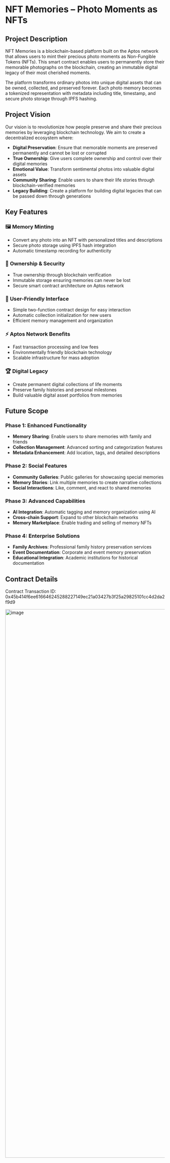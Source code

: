 # NFT Memories – Photo Moments as NFTs

## Project Description

NFT Memories is a blockchain-based platform built on the Aptos network that allows users to mint their precious photo moments as Non-Fungible Tokens (NFTs). This smart contract enables users to permanently store their memorable photographs on the blockchain, creating an immutable digital legacy of their most cherished moments.

The platform transforms ordinary photos into unique digital assets that can be owned, collected, and preserved forever. Each photo memory becomes a tokenized representation with metadata including title, timestamp, and secure photo storage through IPFS hashing.

## Project Vision

Our vision is to revolutionize how people preserve and share their precious memories by leveraging blockchain technology. We aim to create a decentralized ecosystem where:

- **Digital Preservation**: Ensure that memorable moments are preserved permanently and cannot be lost or corrupted
- **True Ownership**: Give users complete ownership and control over their digital memories
- **Emotional Value**: Transform sentimental photos into valuable digital assets
- **Community Sharing**: Enable users to share their life stories through blockchain-verified memories
- **Legacy Building**: Create a platform for building digital legacies that can be passed down through generations

## Key Features

### 🖼️ **Memory Minting**
- Convert any photo into an NFT with personalized titles and descriptions
- Secure photo storage using IPFS hash integration
- Automatic timestamp recording for authenticity

### 🔐 **Ownership & Security**
- True ownership through blockchain verification
- Immutable storage ensuring memories can never be lost
- Secure smart contract architecture on Aptos network

### 📱 **User-Friendly Interface**
- Simple two-function contract design for easy interaction
- Automatic collection initialization for new users
- Efficient memory management and organization

### ⚡ **Aptos Network Benefits**
- Fast transaction processing and low fees
- Environmentally friendly blockchain technology
- Scalable infrastructure for mass adoption

### 🏆 **Digital Legacy**
- Create permanent digital collections of life moments
- Preserve family histories and personal milestones
- Build valuable digital asset portfolios from memories

## Future Scope

### Phase 1: Enhanced Functionality
- **Memory Sharing**: Enable users to share memories with family and friends
- **Collection Management**: Advanced sorting and categorization features
- **Metadata Enhancement**: Add location, tags, and detailed descriptions

### Phase 2: Social Features
- **Community Galleries**: Public galleries for showcasing special memories
- **Memory Stories**: Link multiple memories to create narrative collections
- **Social Interactions**: Like, comment, and react to shared memories

### Phase 3: Advanced Capabilities
- **AI Integration**: Automatic tagging and memory organization using AI
- **Cross-chain Support**: Expand to other blockchain networks
- **Memory Marketplace**: Enable trading and selling of memory NFTs

### Phase 4: Enterprise Solutions
- **Family Archives**: Professional family history preservation services
- **Event Documentation**: Corporate and event memory preservation
- **Educational Integration**: Academic institutions for historical documentation

## Contract Details

Contract Transaction ID: 0x45b414f6ee616646245288227149ec21a03427b3f25a29825101cc4d2da2f9d9

<img width="3012" height="1728" alt="image" src="https://github.com/user-attachments/assets/993f4d5e-77b6-4834-95fc-496f251a61f1" />
